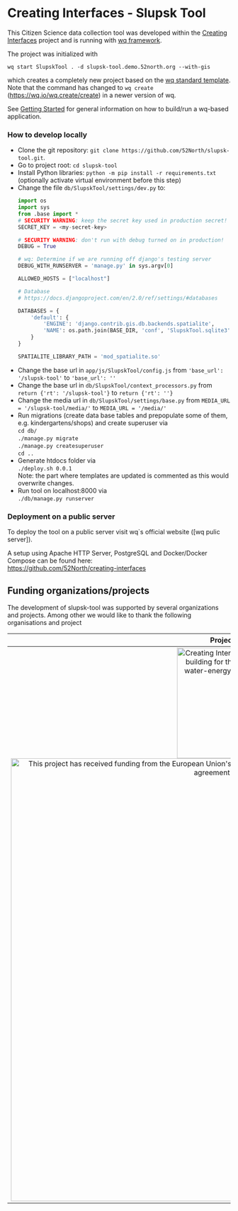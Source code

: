 Creating Interfaces - Slupsk Tool
=========================================

This Citizen Science data collection tool was developed within the <a target="_blank" href="https://creatinginterfaces.eifer.kit.edu/">Creating Interfaces</a> project and is running with [wq framework]. 

The project was initialized with
```
wq start SlupskTool . -d slupsk-tool.demo.52north.org --with-gis
```  
which creates a completely new project based on the [wq standard template].  
Note that the command has changed to `wq create` (https://wq.io/wq.create/create) in a newer version of wq.

See [Getting Started] for general information on how to build/run a wq-based application.

### How to develop locally

* Clone the git repository: `git clone https://github.com/52North/slupsk-tool.git`.
* Go to project root: `cd slupsk-tool`
* Install Python libraries: `python -m pip install -r requirements.txt` (optionally activate virtual environment before this step)
* Change the file `db/SlupskTool/settings/dev.py` to:
  ```python
  import os
  import sys
  from .base import *
  # SECURITY WARNING: keep the secret key used in production secret!
  SECRET_KEY = <my-secret-key>

  # SECURITY WARNING: don't run with debug turned on in production!
  DEBUG = True

  # wq: Determine if we are running off django's testing server
  DEBUG_WITH_RUNSERVER = 'manage.py' in sys.argv[0]

  ALLOWED_HOSTS = ["localhost"]

  # Database
  # https://docs.djangoproject.com/en/2.0/ref/settings/#databases

  DATABASES = {
      'default': {
          'ENGINE': 'django.contrib.gis.db.backends.spatialite',
          'NAME': os.path.join(BASE_DIR, 'conf', 'SlupskTool.sqlite3'),
      }
  }

  SPATIALITE_LIBRARY_PATH = 'mod_spatialite.so'
  ```
* Change the base url in `app/js/SlupskTool/config.js` from `'base_url': '/slupsk-tool'` to `'base_url': ''`
* Change the base url in `db/SlupskTool/context_processors.py` from `return {'rt': '/slupsk-tool'}` to `return {'rt': ''}`
* Change the media url in `db/SlupskTool/settings/base.py` from `MEDIA_URL = '/slupsk-tool/media/'` to `MEDIA_URL = '/media/'`
* Run migrations (create data base tables and prepopulate some of them, e.g. kindergartens/shops) and create superuser via   
  `cd db/`   
  `./manage.py migrate`  
  `./manage.py createsuperuser`  
  `cd ..`
* Generate htdocs folder via  
  `./deploy.sh 0.0.1`  
  Note: the part where templates are updated is commented as this would overwrite changes.
* Run tool on localhost:8000 via  
  `./db/manage.py runserver`
  
### Deployment on a public server

To deploy the tool on a public server visit wq`s official website ([wq pulic server]).

A setup using Apache HTTP Server, PostgreSQL and Docker/Docker Compose can be found here:  
https://github.com/52North/creating-interfaces

[wq framework]: http://wq.io/
[Getting Started]: https://wq.io/docs/setup
[wq standard template]: https://github.com/wq/wq-django-template
[wq public server]: https://wq.io/guides/setup-wq-with-apache-postgresql


Funding organizations/projects
-------

The development of slupsk-tool was supported by several organizations and projects. Among other we would like to thank the following organisations and project

| Project/Logo | Description |
| :-------------: | :------------- |
| <a target="_blank" href="https://creatinginterfaces.eifer.kit.edu/"><img alt="Creating Interfaces - capacity building for the urban food-water-energy (FWE) -nexus" align="middle" width="250" src="https://creatinginterfaces.eifer.kit.edu/wp-content/uploads/2018/06/logo_creating-interfaces_250x104.png"/></a><a target="_blank" href="https://ec.europa.eu/programmes/horizon2020/en/home"><img alt="This project has received funding from the European Union's Horizon 2020 research and innovation programme under grant agreement No 730254" align="middle" width="1000" src="https://creatinginterfaces.eifer.kit.edu/wp-content/uploads/2018/06/logo_eu-600x160.png"/></a> | The development of this version of slupsk-tool was supported by the <a target="_blank" href="https://ec.europa.eu/programmes/horizon2020/en/home">European Union's Horizon 2020 research and innovation programme</a> (grant agreement No 730254) within the research project <a target="_blank" href="https://creatinginterfaces.eifer.kit.edu/">Creating Interfaces</a>. |
